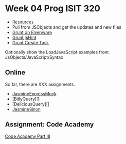 Week 04 Prog ISIT 320
=====================

- [Resources](Isit320-Resources.html)
- Pull from JSObjects and get the updates and new files
- [Grunt on Elvenware](http://elvenware.com/charlie/development/web/UnitTests/Grunt.html)
- [Grunt jsHint](https://github.com/gruntjs/grunt-contrib-jshint)
- [Grunt Create Task](http://gruntjs.com/creating-tasks)

Optionally show the LoadJavaScript examples from:
	JsObjects/JavaScript/Syntax

Online
------

So far, there are XXX assignments.

* [JasmineExpressMock][jem]
* [BitlyQuery][]
* [DeliciousQuery][]
* [JasmineSinon][jsinon]

[jem]: http://www.ccalvert.net/books/CloudNotes/Assignments/JasmineExpressMock.html
[jsinon]: http://www.ccalvert.net/books/CloudNotes/Assignments/JasmineSinon.html

Assignment: Code Academy
-----------------------------

[Code Academy Part III][caIII]

[caIII]: http://www.ccalvert.net/books/CloudNotes/Assignments/CodeAcademy03.html


